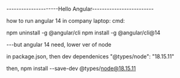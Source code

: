 ---------------------Hello Angular-------------------------


how to run angular 14 in company laptop: 
 cmd: 

npm uninstall -g @angular/cli
npm install -g @angular/cli@14

---but angular 14 need, lower ver of node

in package.json, then dev dependenices
"@types/node": "18.15.11"

then, npm install --save-dev @types/node@18.15.11
